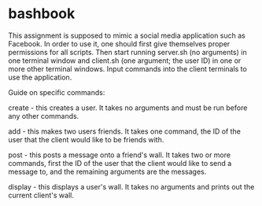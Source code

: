 # bashbook

This assignment is supposed to mimic a social media application such as Facebook. In order to use it, one should first give themselves proper permissions for all scripts. Then start running server.sh (no arguments) in one terminal window and client.sh (one argument; the user ID) in one or more other terminal windows. Input commands into the client terminals to use the application.


Guide on specific commands:

create - this creates a user. It takes no arguments and must be run before any other commands.

add - this makes two users friends. It takes one command, the ID of the user that the client would like to be friends with.

post - this posts a message onto a friend's wall. It takes two or more commands, first the ID of the user that the client would like to send a message to, and the remaining arguments are the messages.

display - this displays a user's wall. It takes no arguments and prints out the current client's wall.

